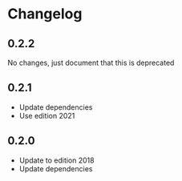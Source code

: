 Changelog
=========

0.2.2
-----

No changes, just document that this is deprecated

0.2.1
-----

* Update dependencies
* Use edition 2021

0.2.0
-----

* Update to edition 2018
* Update dependencies